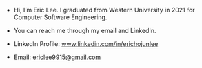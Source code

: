 - Hi, I’m Eric Lee. I graduated from Western University in 2021 for Computer Software Engineering. 
- You can reach me through my email and LinkedIn.

- LinkedIn Profile: www.linkedin.com/in/erichojunlee
- Email: ericlee9915@gmail.com

<!---
ericlee9915/ericlee9915 is a ✨ special ✨ repository because its `README.md` (this file) appears on your GitHub profile.
You can click the Preview link to take a look at your changes.
--->
